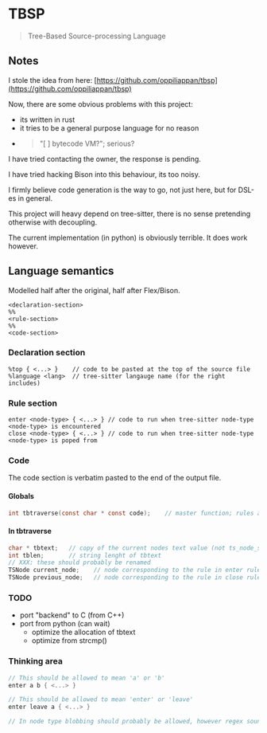 # TBSP
> Tree-Based Source-processing Language

## Notes
I stole the idea from here:
[https://github.com/oppiliappan/tbsp](https://github.com/oppiliappan/tbsp)

Now, there are some obvious problems with this project:
+ its written in rust
+ it tries to be a general purpose language for no reason
+ >"[ ] bytecode VM?"; serious?

I have tried contacting the owner, the response is pending.

I have tried hacking Bison into this behaviour, its too noisy.

I firmly believe code generation is the way to go, not just here,
but for DSL-es in general.

This project will heavy depend on tree-sitter,
there is no sense pretending otherwise with decoupling.

The current implementation (in python) is obviously terrible.
It does work however.

## Language semantics
Modelled half after the original, half after Flex/Bison.
```
<declaration-section>
%%
<rule-section>
%%
<code-section>
```

### Declaration section
```
%top { <...> }    // code to be pasted at the top of the source file
%language <lang>  // tree-sitter langauge name (for the right includes)
```

### Rule section
```
enter <node-type> { <...> } // code to run when tree-sitter node-type <node-type> is encountered
close <node-type> { <...> } // code to run when tree-sitter node-type <node-type> is poped from
```

### Code
The code section is verbatim pasted to the end of the output file.
#### Globals
```C
int tbtraverse(const char * const code);    // master function; rules are evaluated here
```
#### In tbtraverse
```C
char * tbtext;   // copy of the current nodes text value (not ts_node_string); XXX: this could be much optimized
int tblen;       // string lenght of tbtext
// XXX: these should probably be renamed
TSNode current_node;    // node corresponding to the rule in enter rules
TSNode previous_node;   // node corresponding to the rule in close rules
```

### TODO
+ port "backend" to C (from C++)
+ port from python (can wait)
  - optimize the allocation of tbtext
  - optimize from strcmp()

### Thinking area
```C
// This should be allowed to mean 'a' or 'b'
enter a b { <...> }

// This should be allowed to mean 'enter' or 'leave'
enter leave a { <...> }

// In node type blobbing should probably be allowed, however regex sounds like overkill
```
